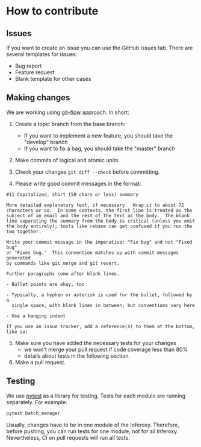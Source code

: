 # How to contribute

## Issues

If you want to create an issue you can use the GitHub issues tab. There are several templates for issues:
- Bug report 
- Feature request
- Blank template for other cases

## Making changes

We are working using [git-flow](https://www.atlassian.com/git/tutorials/comparing-workflows/gitflow-workflow) approach. 
In short:
1. Create a topic branch from the base branch:
    * If you want to implement a new feature, you should take the "develop" branch
    * If you want to fix a bag, you should take the "master" branch

2. Make commits of logical and atomic units.
3. Check your changes `git diff --check` before committing.
4. Please write good commit messages in the format:
```
#11 Capitalized, short (50 chars or less) summary

More detailed explanatory text, if necessary.  Wrap it to about 72
characters or so.  In some contexts, the first line is treated as the
subject of an email and the rest of the text as the body.  The blank
line separating the summary from the body is critical (unless you omit
the body entirely); tools like rebase can get confused if you run the
two together.

Write your commit message in the imperative: "Fix bug" and not "Fixed bug"
or "Fixes bug."  This convention matches up with commit messages generated
by commands like git merge and git revert.

Further paragraphs come after blank lines.

- Bullet points are okay, too

- Typically, a hyphen or asterisk is used for the bullet, followed by a
  single space, with blank lines in between, but conventions vary here

- Use a hanging indent

If you use an issue tracker, add a reference(s) to them at the bottom,
like so:

```
5. Make sure you have added the necessary tests for your changes 
    * we won't merge your pull request if code coverage less than 80%
    * details about tests in the following section.
7. Make a pull request.

## Testing

We use [pytest](https://docs.pytest.org/en/6.2.x/) as a library for testing. Tests for each module are running separately. For example:
```bash
pytest batch_manager
```
Usually, changes have to be in one module of the Inferoxy. Therefore, before pushing, you can run tests for one module, not for all Inferoxy. Nevertheless, CI on pull requests will run all tests.
